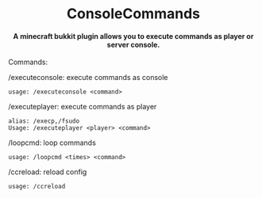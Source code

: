 <div align=middle>
    <h1>ConsoleCommands</h1>

<h4>A minecraft bukkit plugin allows you to execute commands as player or server console.</h4>
</div>

Commands:

/executeconsole: execute commands as console

    usage: /executeconsole <command>

/executeplayer: execute commands as player

    alias: /execp,/fsudo
    Usage: /executeplayer <player> <command>
    
/loopcmd: loop commands

    usage: /loopcmd <times> <command>

/ccreload: reload config
    
    usage: /ccreload

